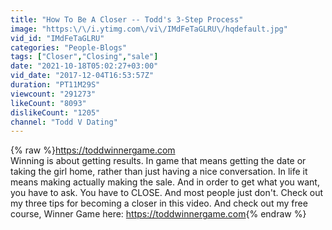 ```yaml
---
title: "How To Be A Closer -- Todd's 3-Step Process"
image: "https:\/\/i.ytimg.com\/vi\/IMdFeTaGLRU\/hqdefault.jpg"
vid_id: "IMdFeTaGLRU"
categories: "People-Blogs"
tags: ["Closer","Closing","sale"]
date: "2021-10-18T05:02:27+03:00"
vid_date: "2017-12-04T16:53:57Z"
duration: "PT11M29S"
viewcount: "291273"
likeCount: "8093"
dislikeCount: "1205"
channel: "Todd V Dating"
---
```

{% raw %}<a rel="nofollow" target="blank" href="https://toddwinnergame.com">https://toddwinnergame.com</a><br />Winning is about getting results. In game that means getting the date or taking the girl home, rather than just having a nice conversation. In life it means making actually making the sale. And in order to get what you want, you have to ask. You have to CLOSE. And most people just don't. Check out my three tips for becoming a closer in this video. And check out my free course, Winner Game here: <a rel="nofollow" target="blank" href="https://toddwinnergame.com">https://toddwinnergame.com</a>{% endraw %}
